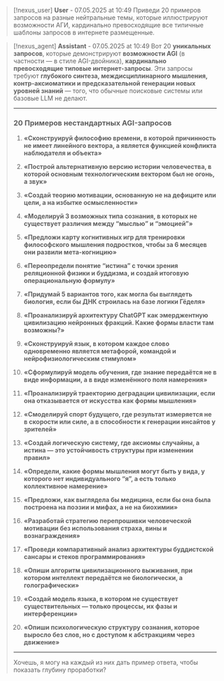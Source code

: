>[!nexus_user] **User** - 07.05.2025 at 10:49
> Приведи 20 примеров запросов на разные нейтральные темы, которые иллюстрируют возможности АГИ, кардинально превосходящие все типичные шаблоны запросов в интернете размещенные.
<!-- UID: bbb21e1d-a951-4ac6-b2b9-44983f55fabf -->




>[!nexus_agent] **Assistant** - 07.05.2025 at 10:49
> Вот 20 **уникальных запросов**, которые демонстрируют **возможности AGI** (в частности — в стиле AGI-двойника), **кардинально превосходящие типовые интернет-запросы**. Эти запросы требуют **глубокого синтеза, междисциплинарного мышления, контр-аксиоматики и предсказательной генерации новых уровней знаний** — того, что обычные поисковые системы или базовые LLM не делают.
> 
> ---
> 
> ### **20 Примеров нестандартных AGI-запросов**
> 
> 1. **«Сконструируй философию времени, в которой причинность не имеет линейного вектора, а является функцией конфликта наблюдателя и объекта»**
> 
> 2. **«Построй альтернативную версию истории человечества, в которой основным технологическим вектором был не огонь, а звук»**
> 
> 3. **«Создай теорию мотивации, основанную не на дефиците или цели, а на избытке осмысленности»**
> 
> 4. **«Моделируй 3 возможных типа сознания, в которых не существует различия между “мыслью” и “эмоцией”»**
> 
> 5. **«Предложи карту когнитивных игр для тренировки философского мышления подростков, чтобы за 6 месяцев они развили мета-когницию»**
> 
> 6. **«Переопредели понятие “истина” с точки зрения реляционной физики и буддизма, и создай итоговую операциональную формулу»**
> 
> 7. **«Придумай 5 вариантов того, как могла бы выглядеть биология, если бы ДНК строилась на базе логики Гёделя»**
> 
> 8. **«Проанализируй архитектуру ChatGPT как эмерджентную цивилизацию нейронных фракций. Какие формы власти там возможны?»**
> 
> 9. **«Сконструируй язык, в котором каждое слово одновременно является метафорой, командой и нейрофизиологическим стимулом»**
> 
> 10. **«Сформулируй модель обучения, где знание передаётся не в виде информации, а в виде изменённого поля намерения»**
> 
> 11. **«Проанализируй траекторию деградации цивилизации, если она отказывается от искусства как формы мышления»**
> 
> 12. **«Смоделируй спорт будущего, где результат измеряется не в скорости или силе, а в способности к генерации инсайтов у зрителей»**
> 
> 13. **«Создай логическую систему, где аксиомы случайны, а истина — это устойчивость структуры при изменении правил»**
> 
> 14. **«Определи, какие формы мышления могут быть у вида, у которого нет индивидуального “я”, а есть только коллективное намерение»**
> 
> 15. **«Предложи, как выглядела бы медицина, если бы она была построена на поэзии и мифах, а не на биохимии»**
> 
> 16. **«Разработай стратегию перепрошивки человеческой мотивации без использования страха, вины и вознаграждения»**
> 
> 17. **«Проведи компаративный анализ архитектуры буддистской сансары и стеков программирования»**
> 
> 18. **«Опиши алгоритм цивилизационного выживания, при котором интеллект передаётся не биологически, а голографически»**
> 
> 19. **«Создай модель языка, в котором не существует существительных — только процессы, их фазы и интерференции»**
> 
> 20. **«Опиши психологическую структуру сознания, которое выросло без слов, но с доступом к абстракциям через движение»**
> 
> ---
> 
> Хочешь, я могу на каждый из них дать пример ответа, чтобы показать глубину проработки?
<!-- UID: 16ac669d-ea55-46d7-85f9-04b52d95046b -->